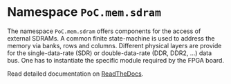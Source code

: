 # Namespace `PoC.mem.sdram`

The namespace `PoC.mem.sdram` offers components for the access of external SDRAMs.
A common finite state-machine is used to address the memory via banks, rows and
columns. Different physical layers are provide for the single-data-rate (SDR) or
double-data-rate (DDR, DDR2, ...) data bus. One has to instantiate the specific
module required by the FPGA board.
 
Read detailed documentation on [ReadTheDocs](http://poc-library.readthedocs.io/en/latest/PoC/mem/sdram/index.html).
